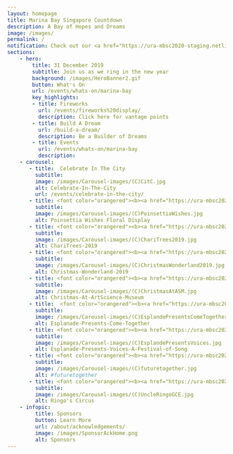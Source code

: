 ```yaml
---
layout: homepage
title: Marina Bay Singapore Countdown
description: A Bay of Hopes and Dreams
image: /images/
permalink: /
notification: Check out our <a href="https://ura-mbsc2020-staging.netlify.com/events/whats-on/marina-bay">Events</a> Page for more details 
sections:
    - hero:
        title: 31 December 2019
        subtitle: Join us as we ring in the new year
        background: /images/HeroBanner2.gif
        button: What's On
        url: /events/whats-on/marina-bay
        key_highlights:
        - title: Fireworks 
          url: /events/fireworks%20display/
          description: Click here for vantage points
        - title: Build A Dream
          url: /build-a-dream/
          description: Be a Builder of Dreams
        - title: Events 
          url: /events/whats-on/marina-bay
          description:        
    - carousel:
       - title:  Celebrate In The City
         subtitle:             
         image: /images/Carousel-images/(C)CitC.jpg
         alt: Celebrate-In-The-City
         url: /events/celebrate-in-the-city/
       - title: <font color="orangered"><b><a href="https://ura-mbsc2020-staging.netlify.com/events/whats-on/marina-bay">Poinsettia Wishes Floral Display</a></b></font>
         subtitle: 
         image: /images/Carousel-images/(C)PoinsettiaWishes.jpg
         alt: Poinsettia Wishes Floral Display
       - title: <font color="orangered"><b><a href="https://ura-mbsc2020-staging.netlify.com/events/whats-on/marina-bay">ChariTrees 2019</a></b></font>
         subtitle: 
         image: /images/Carousel-images/(C)ChariTrees2019.jpg
         alt: ChariTrees-2019
       - title: <font color="orangered"><b><a href="https://ura-mbsc2020-staging.netlify.com/events/whats-on/marina-bay">Christmas Wonderland 2019</a></b></font>
         subtitle: 
         image: /images/Carousel-images/(C)ChristmasWonderland2019.jpg
         alt: Christmas-Wonderland-2019
       - title: <font color="orangered"><b><a href="https://ura-mbsc2020-staging.netlify.com/events/whats-on/marina-bay">Christmas At ArtScience Museum</a></b></font>
         subtitle:  
         image: /images/Carousel-images/(C)ChristmasAtASM.jpg
         alt: Christmas-At-ArtScience-Museum
       - title:  <font color="orangered"><b><a href="https://ura-mbsc2020-staging.netlify.com/events/whats-on/marina-bay">Esplanade Presents Come Together</a></b></font>
         subtitle:  
         image: /images/Carousel-images/(C)EsplandePresentsComeTogether.jpg
         alt: Esplanade-Presents-Come-Together
       - title: <font color="orangered"><b><a href="https://ura-mbsc2020-staging.netlify.com/events/whats-on/marina-bay">Esplanade Presents Voices - A Festival of Song</a></b></font>
         subtitle:  
         image: /images/Carousel-images/(C)EsplandePresentsVoices.jpg
         alt: Esplanade-Presents-Voices-A-Festival-of-Song
       - title: <font color="orangered"><b><a href="https://ura-mbsc2020-staging.netlify.com/events/whats-on/marina-bay">#futuretogether</a></b></font>
         subtitle:  
         image: /images/Carousel-images/(C)futuretogether.jpg
         alt: #futuretogether
       - title: <font color="orangered"><b><a href="https://ura-mbsc2020-staging.netlify.com/events/whats-on/marina-bay">Uncle Ringo Presents The Great Circus of Europe</a></b></font>
         subtitle:  
         image: /images/Carousel-images/(C)UncleRingoGCE.jpg
         alt: Ringo's Circus
    - infopic:
         title: Sponsors
         button: Learn More
         url: /about/acknowledgements/
         image: /images/SponsorAckHome.png
         alt: Sponsors  
---
```

